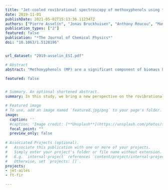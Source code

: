 ```yaml
---
title: "Jet-cooled rovibrational spectroscopy of methoxyphenols using two complementary FTIR and QCL based spectrometers"
date: 2019-11-01
publishDate: 2021-05-02T15:13:36.112347Z
authors: ["Pierre Asselin", "Jonas Bruckhuisen", "Anthony Roucou", "Manuel Goubet", "Marie-Aline Martin-Drumel", "Atef Jabri", "Yamna Belkhodja", "Pascale Soulard", "Robert Georges", "Arnaud Cuisset"]
publication_types: ["2"]
featured: false
publication: "*The Journal of Chemical Physics*"
doi: "10.1063/1.5128196"


url_dataset: "2019-asselin_ESI.pdf"

# Abstract
abstract: "Methoxyphenols (MP) are a significant component of biomass burning emissions which mainly exists in our atmosphere in the gas phase where they contribute to the formation of secondary organic aerosols (SOA). Rovibrational spectroscopy is a promising tool to monitor atmospheric MPs and infer their role in SOAs formation. In this study, we bring a new perspective on the rovibrational analysis of MP isomers by taking advantage of two complementary devices combining jet-cooled environments and absorption spectroscopy: the JET-AILES and the SPIRALES setups. Based on Q-branches frequency positions measured in the Jet-AILES FTIR spectra and guided by quantum chemistry calculations, we propose an extended vibrational and conformational analysis of the different MP isomers in their fingerprint region. Some modes such as far-IR out-of-plane -OH bending or mid-IR in-plane -CH bending allow to assign individually all the stable conformers. Finally, using the SPIRALES setup with three different EC-QCL sources centered on the 930–990 cm<sup>−1</sup> and the 1580–1690 cm<sup>−1</sup> ranges, it was possible to proceed to the rovibrational analysis of the ν<sub>18</sub> ring in-plane bending mode of the MP meta isomer providing a set of reliable excited state parameters which confirms the correct assignment of two conformers. Interestingly, the observation of broad Q branches without visible P- and R-branches in the region of the C–C ring stretching bands was interpreted as being probably due to a vibrational perturbation. These results highlight the complementarity of broadband FTIR and narrowband laser spectroscopic techniques to reveal the vibrational conformational signatures of atmospheric compounds over a large infrared spectral range."

featured: false


# Summary. An optional shortened abstract.
summary: In this study, we bring a new perspective on the rovibrational analysis of MP isomers by taking advantage of two complementary devices combining jet-cooled environments and absorption spectroscopy: the JET-AILES and the SPIRALES setups.

# Featured image
# To use, add an image named `featured.jpg/png` to your page's folder. 
image:
  caption: ''
  #caption: 'Image credit: [**Unsplash**](https://unsplash.com/photos/s9CC2SKySJM)'
  focal_point: ""
  preview_only: false
  
# Associated Projects (optional).
#   Associate this publication with one or more of your projects.
#   Simply enter your project's folder or file name without extension.
#   E.g. `internal-project` references `content/project/internal-project/index.md`.
#   Otherwise, set `projects: []`.
projects:
- jet-ailes
- ft-fir

---
```


